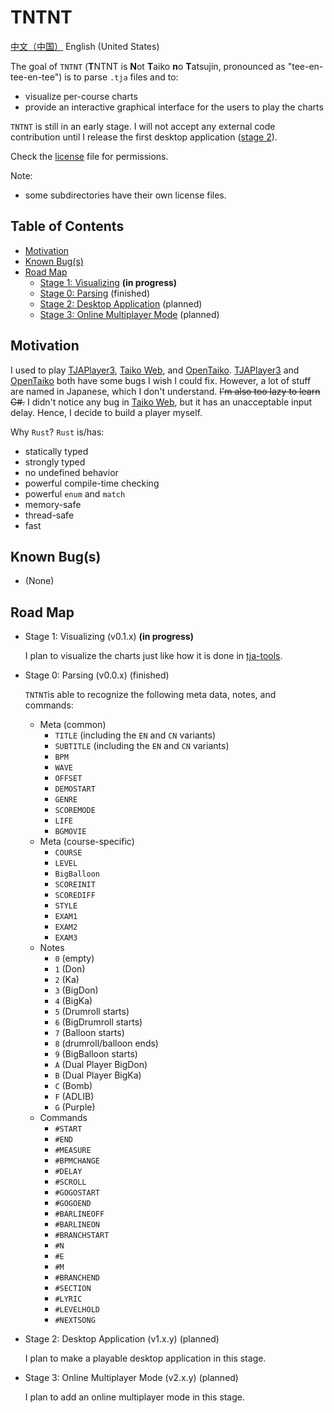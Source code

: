 # TNTNT 

[中文（中国）](README.md) English (United States)

The goal of `TNTNT` (**T**NTNT is **N**ot **T**aiko **n**o **T**atsujin, pronounced as "tee-en-tee-en-tee") is to parse `.tja` files and to:

- visualize per-course charts
- provide an interactive graphical interface for the users to play the charts

`TNTNT` is still in an early stage. I will not accept any external code contribution until I release the first desktop application ([stage 2](#stage-2)).

Check the [license](LICENSE.md) file for permissions.

Note:
- some subdirectories have their own license files.

## Table of Contents

- [Motivation](#motivation)
- [Known Bug(s)](#known-bugs)
- [Road Map](#road-map)
    - [Stage 1: Visualizing](#stage-1) **(in progress)**
    - [Stage 0: Parsing](#stage-0) (finished)
    - [Stage 2: Desktop Application](#stage-2) (planned)
    - [Stage 3: Online Multiplayer Mode](#stage-3) (planned)

## Motivation

I used to play [TJAPlayer3](https://github.com/twopointzero/TJAPlayer3), [Taiko Web](https://github.com/bui/taiko-web), and [OpenTaiko](https://github.com/0auBSQ/OpenTaiko). [TJAPlayer3](https://github.com/twopointzero/TJAPlayer3) and [OpenTaiko](https://github.com/0auBSQ/OpenTaiko) both have some bugs I wish I could fix. However, a lot of stuff are named in Japanese, which I don't understand. ~~I'm also too lazy to learn C#.~~ I didn't notice any bug in [Taiko Web](https://github.com/bui/taiko-web), but it has an unacceptable input delay. Hence, I decide to build a player myself.

Why `Rust`? `Rust` is/has:

- statically typed
- strongly typed
- no undefined behavior
- powerful compile-time checking
- powerful `enum` and `match`
- memory-safe
- thread-safe
- fast

## Known Bug(s)

- (None)

## Road Map

- <span id="stage-1">Stage 1: Visualizing (v0.1.x)</span> **(in progress)**

    I plan to visualize the charts just like how it is done in [tja-tools](https://github.com/WHMHammer/tja-tools).

- <span id="stage-0">Stage 0: Parsing (v0.0.x)</span> (finished)

    `TNTNT`is able to recognize the following meta data, notes, and commands:

    - Meta (common)
        - `TITLE` (including the `EN` and `CN` variants)
        - `SUBTITLE` (including the `EN` and `CN` variants)
        - `BPM`
        - `WAVE`
        - `OFFSET`
        - `DEMOSTART`
        - `GENRE`
        - `SCOREMODE`
        - `LIFE`
        - `BGMOVIE`
    - Meta (course-specific)
        - `COURSE`
        - `LEVEL`
        - `BigBalloon`
        - `SCOREINIT`
        - `SCOREDIFF`
        - `STYLE`
        - `EXAM1`
        - `EXAM2`
        - `EXAM3`
    - Notes
        - `0` (empty)
        - `1` (Don)
        - `2` (Ka)
        - `3` (BigDon)
        - `4` (BigKa)
        - `5` (Drumroll starts)
        - `6` (BigDrumroll starts)
        - `7` (Balloon starts)
        - `8` (drumroll/balloon ends)
        - `9` (BigBalloon starts)
        - `A` (Dual Player BigDon)
        - `B` (Dual Player BigKa)
        - `C` (Bomb)
        - `F` (ADLIB)
        - `G` (Purple)
    - Commands
        - `#START`
        - `#END`
        - `#MEASURE`
        - `#BPMCHANGE`
        - `#DELAY`
        - `#SCROLL`
        - `#GOGOSTART`
        - `#GOGOEND`
        - `#BARLINEOFF`
        - `#BARLINEON`
        - `#BRANCHSTART`
        - `#N`
        - `#E`
        - `#M`
        - `#BRANCHEND`
        - `#SECTION`
        - `#LYRIC`
        - `#LEVELHOLD`
        - `#NEXTSONG`

- <span id="stage-2">Stage 2: Desktop Application (v1.x.y)</span> (planned)

    I plan to make a playable desktop application in this stage.

- <span id="stage-3">Stage 3: Online Multiplayer Mode (v2.x.y)</span> (planned)

    I plan to add an online multiplayer mode in this stage.

